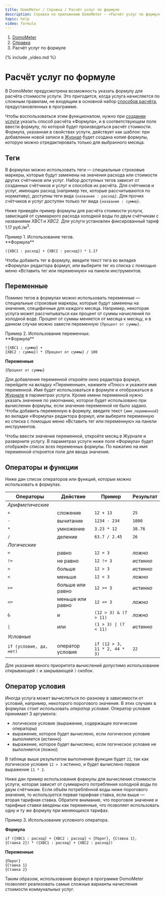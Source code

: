 ```yaml
---
title: DomoMeter / Справка / Расчёт услуг по формуле
description: Справка по приложению DomoMeter — «Расчёт услуг по формуле»
topic: help
video: formula
---
```


<div class="row">
	<ol class="breadcrumb pull-right">
	  <li><a href="{{ '/' | absolute_url }}">DomoMeter</a></li>
	  <li><a href="{{ '/help' | absolute_url }}">Справка</a></li>
	  <li class="active">Расчёт услуг по формуле</li>
	</ol>
</div>

{% include _video.md %}

<div class="instruction" markdown="1">

# Расчёт услуг по формуле

В DomoMeter предусмотрена возможность указать формулу для расчёта стоимости услуги.
Это пригодится, когда услуга начисляется по сложным правилам, не входящим в основной набор [способов расчёта](/help/services/#tarification-type), предустановленных в программе.

Чтобы воспользоваться этим функционалом, нужно при [создании услуги](/help/services/) указать способ расчёта &laquo;Формула&raquo;, и в соответствующем поле ввести формулу, по которой будет производиться расчёт стоимости.
Формула, указанная в свойствах услуги, действует как шаблон: при добавлении новой записи в [Журнал](/help/journal/) будет создана копия формулы, которую можно отредактировать только для выбранного месяца.

## Теги
В формулах можно использовать теги &mdash; специальные строковые маркеры, которые будут заменены на значения расхода или стоимости других счётчиков или услуг.
Набор доступных тегов зависит от созданных счётчиков и услуг и способов их расчёта. 
Для счётчиков и услуг, имеющих расход (например тех, которые рассчитываются по нормативу), доступны теги вида <code>{название&nbsp;:&nbsp;расход}</code>. 
Для прочих счётчиков и услуг доступен только тег вида <code>{название&nbsp;:&nbsp;сумма}</code>.

Ниже приведён пример формулы для расчёта стоимости услуги, зависящей от суммарного расхода холодной воды по двум счётчикам с названиями _ХВС1_ и _ХВС2_.
Для услуги установлен фиксированный тариф 1.17 руб./м<sup>3</sup>.

<div class="panel panel-default">
<div class="panel-heading">Пример 1. Использование тегов.</div>
<div class="panel-body" markdown="1">
**Формула**
  
<code>({ХВС1&nbsp;:&nbsp;расход}&nbsp;+&nbsp;{ХВС2&nbsp;:&nbsp;расход})&nbsp;*&nbsp;1.17</code>
</div>
</div>

Чтобы добавить тег в формулу, введите текст тега во вкладке &laquo;Формула&raquo; редактора формул, или выберите тег из списка с помощью меню &laquo;Вставить тег или переменную&raquo; на панели инструментов.

## Переменные
Помимо тегов в формулах можно использовать переменные &mdash; специальные строковые маркеры, которые будут заменены на значения, специфичные для каждого месяца.
Например, некоторая услуга может рассчитываться как процент от суммы начислений по холодной воде.
Процент от суммы меняется от месяца к месяцу, и в данном случае можно завести переменную <code>{Процент&nbsp;от&nbsp;суммы}</code>.

<div class="panel panel-default">
<div class="panel-heading">Пример 2. Использование переменных.</div>
<div class="panel-body" markdown="1">
**Формула**
  
<code>({ХВС1&nbsp;:&nbsp;сумма} + {ХВС2&nbsp;:&nbsp;сумма})&nbsp;*&nbsp;{Процент&nbsp;от&nbsp;суммы}&nbsp;/&nbsp;100</code>

**Переменные**

<code>{Процент&nbsp;от&nbsp;суммы}</code>

</div>
</div>

Для добавления переменной откройте окно редактора формул, перейдите на вкладку &laquo;Переменные&raquo;, нажмите &laquo;Плюс&raquo; и укажите имя переменной. 
Имя будет использоваться в формуле и отображаться в [Журнале](/help/readings) в параметрах услуги.
Кроме имени переменной нужно указать значение по умолчанию, которое будет использовано при вычислении формулы, если значение переменной не было задано.
Чтобы добавить переменную в формулу, введите текст <code>{*имя_переменной*}</code> во вкладке &laquo;Формула&raquo; редактора формул, или выберите переменную из списка с помощью меню &laquo;Вставить тег или переменную&raquo; на панели инструментов.

Чтобы ввести значение переменной, откройте месяц в Журнале и разверните услугу. В параметрах услуги ниже поля &laquo;Формула&raquo; будет отображён список всех переменных формулы. По нажатию на имя переменной откроется поле для ввода значения.

## Операторы и функции

Ниже дан список операторов или функций, которые можно использовать в формулах.

| Операторы                                | Действие         | Пример                                        | Результат | 
| ---------------------------------------- | ---------------- | --------------------------------------------- | --------- |
| *Арифметические* ||
| `+`                                      | сложение         | `12 + 13`                                     | `25`      |
| `-`                                      | вычитание        | `1234 - 234`                                  | `1000`    |
| `*`                                      | умножение        | `3.23 * 12`                                   | `38.76`   |
| `/`                                      | деление          | `63.7 / 2.45`                                 | `26`      |
| *Логические* ||
| <code>=</code>                           | равно            | <code>12 = 3</code>                           | _ложно_   |
| <code>!=</code>                          | не равно         | <code>12 != 3</code>                          | _истинно_ |
| <code>&gt;</code>                        | больше           | <code>12 &gt; 3</code>                        | _истинно_ |
| <code>&lt;</code>                        | меньше           | <code>12 &lt; 3</code>                        | _ложно_   |
| <code>&gt;=</code>                       | больше или равно | <code>12 &gt;= 3</code>                       | _истинно_ |
| <code>&lt;=</code>                       | меньше или равно | <code>12 &lt;= 3</code>                       | _ложно_   |
| <code>&amp;</code>                       | и                | <code>(12 &gt; 3) & (7 &gt; 11)</code>        | _ложно_   |
| <code>&#124;</code>                      | или              | <code>(1 &gt; 3) &#124; (7 &lt; 11)</code>    | _истинно_ |
| *Условные* ||
| <code>if (условие, да, нет)</code>       | оператор условия | <code>if (12 &gt; 3, 11 * 2, 44 * 3)</code>   | `22`      |

Для указания явного приоритета вычислений допустимо использование открывающей `(` и закрывающей `)` скобок.

## Оператор условия

Иногда услуга может вычисляться по-разному в зависимости от условий, например, некоторого порогового значения. 
В этих случаях в формулах стоит использовать _оператор условия_.
Оператор условия принимает 3 аргумента: 
* логическое условие (выражение, содержащее логические операторы)
* выражение, которое будет вычислено, если логическое условие выполняется (истинно)
* выражение, которое будет вычислено, если логическое условие не выполняется (ложно)

В таблице выше результатом выполнения функции будет `22`, так как логическое условие <code>12 &gt; 3</code> _истинно_, и будет вычислено первое выражение `11 * 2`.

Ниже дан пример использования формулы для вычисления стоимости услуги, которая зависит от суммарного потребления холодной воды по двум счётчикам.
Если объём потреблённой воды ниже порогового значения, то используется первая тарифная ставка, если выше &mdash; вторая тарифная ставка.
Обратите внимание, что пороговое значение и тарифные ставки введены как переменные, что позволяет использовать одну и ту же формулу при меняющихся тарифах.

<div class="panel panel-default">
<div class="panel-heading">Пример 3. Использование условного оператора.</div>
<div class="panel-body" markdown="1">

**Формула**

<code>if ({ХВС1 : расход} + {ХВС2 : расход} &lt; {Порог}, {Ставка 1}, {Ставка 2}) * ({ХВС1 : расход} + {ХВС2 : расход})</code>

**Переменные**

`{Порог}`  
`{Ставка 1}`  
`{Ставка 2}`  

</div>
</div>

Таким образом, использование формул в программе DomoMeter позволяет реализовать самые сложные варианты начисления стоимости коммунальных услуг.

</div>